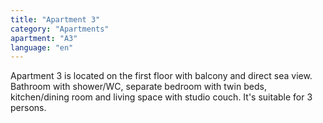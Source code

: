 ```yaml
---
title: "Apartment 3"
category: "Apartments"
apartment: "A3"
language: "en"
---
```


Apartment 3 is located on the first floor with balcony and direct sea view. Bathroom with shower/WC, separate bedroom with twin beds, kitchen/dining room and living space with studio couch. It's suitable for 3 persons.
